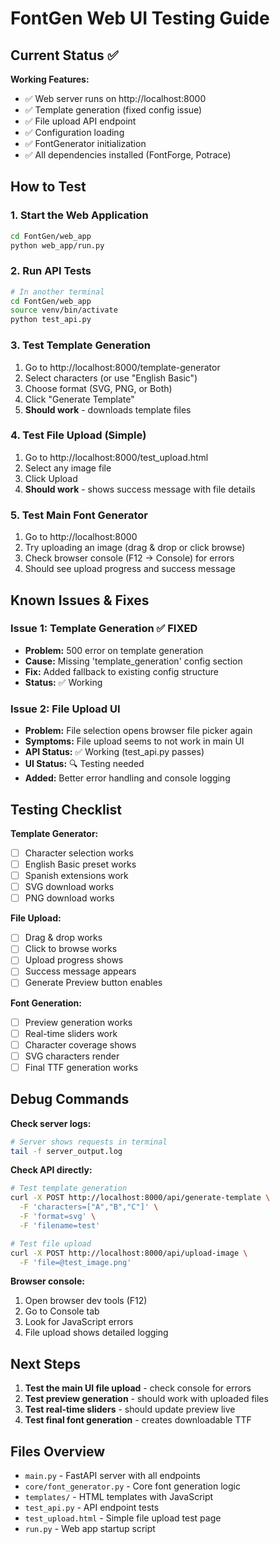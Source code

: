# FontGen Web UI Testing Guide

## Current Status ✅

**Working Features:**
- ✅ Web server runs on http://localhost:8000
- ✅ Template generation (fixed config issue)
- ✅ File upload API endpoint
- ✅ Configuration loading
- ✅ FontGenerator initialization
- ✅ All dependencies installed (FontForge, Potrace)

## How to Test

### 1. Start the Web Application
```bash
cd FontGen/web_app
python web_app/run.py
```

### 2. Run API Tests
```bash
# In another terminal
cd FontGen/web_app
source venv/bin/activate
python test_api.py
```

### 3. Test Template Generation
1. Go to http://localhost:8000/template-generator
2. Select characters (or use "English Basic")
3. Choose format (SVG, PNG, or Both)
4. Click "Generate Template"
5. **Should work** - downloads template files

### 4. Test File Upload (Simple)
1. Go to http://localhost:8000/test_upload.html
2. Select any image file
3. Click Upload
4. **Should work** - shows success message with file details

### 5. Test Main Font Generator
1. Go to http://localhost:8000
2. Try uploading an image (drag & drop or click browse)
3. Check browser console (F12 → Console) for errors
4. Should see upload progress and success message

## Known Issues & Fixes

### Issue 1: Template Generation ✅ FIXED
- **Problem:** 500 error on template generation
- **Cause:** Missing 'template_generation' config section
- **Fix:** Added fallback to existing config structure
- **Status:** ✅ Working

### Issue 2: File Upload UI 
- **Problem:** File selection opens browser file picker again
- **Symptoms:** File upload seems to not work in main UI
- **API Status:** ✅ Working (test_api.py passes)
- **UI Status:** 🔍 Testing needed
- **Added:** Better error handling and console logging

## Testing Checklist

**Template Generator:**
- [ ] Character selection works
- [ ] English Basic preset works
- [ ] Spanish extensions work
- [ ] SVG download works
- [ ] PNG download works

**File Upload:**
- [ ] Drag & drop works
- [ ] Click to browse works
- [ ] Upload progress shows
- [ ] Success message appears
- [ ] Generate Preview button enables

**Font Generation:**
- [ ] Preview generation works
- [ ] Real-time sliders work
- [ ] Character coverage shows
- [ ] SVG characters render
- [ ] Final TTF generation works

## Debug Commands

**Check server logs:**
```bash
# Server shows requests in terminal
tail -f server_output.log
```

**Check API directly:**
```bash
# Test template generation
curl -X POST http://localhost:8000/api/generate-template \
  -F 'characters=["A","B","C"]' \
  -F 'format=svg' \
  -F 'filename=test'

# Test file upload
curl -X POST http://localhost:8000/api/upload-image \
  -F 'file=@test_image.png'
```

**Browser console:**
1. Open browser dev tools (F12)
2. Go to Console tab
3. Look for JavaScript errors
4. File upload shows detailed logging

## Next Steps

1. **Test the main UI file upload** - check console for errors
2. **Test preview generation** - should work with uploaded files
3. **Test real-time sliders** - should update preview live
4. **Test final font generation** - creates downloadable TTF

## Files Overview

- `main.py` - FastAPI server with all endpoints
- `core/font_generator.py` - Core font generation logic
- `templates/` - HTML templates with JavaScript
- `test_api.py` - API endpoint tests
- `test_upload.html` - Simple file upload test page
- `run.py` - Web app startup script